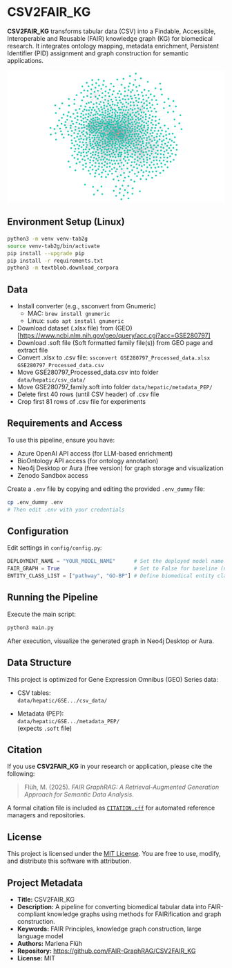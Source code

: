 # CSV2FAIR_KG

**CSV2FAIR_KG** transforms tabular data (CSV) into a Findable, Accessible, Interoperable and Reusable (FAIR) knowledge graph (KG) for biomedical research. It integrates ontology mapping, metadata enrichment, Persistent Identifier (PID) assignment and graph construction for semantic applications.

<img src="bloom-visualisation.png" alt="Knowledge Graph" width="700"/>

## Environment Setup (Linux)

```bash
python3 -m venv venv-tab2g
source venv-tab2g/bin/activate
pip install --upgrade pip
pip install -r requirements.txt
python3 -m textblob.download_corpora
```

## Data
- Install converter (e.g., ssconvert from Gnumeric)
  - MAC: `brew install gnumeric`
  - Linux: `sudo apt install gnumeric`
- Download dataset (.xlsx file) from (GEO)[https://www.ncbi.nlm.nih.gov/geo/query/acc.cgi?acc=GSE280797]
- Download .soft file (Soft formatted family file(s)) from GEO page and extract file
- Convert .xlsx to .csv file: `ssconvert GSE280797_Processed_data.xlsx GSE280797_Processed_data.csv`
- Move GSE280797_Processed_data.csv into folder `data/hepatic/csv_data/`
- Move GSE280797_family.soft into folder `data/hepatic/metadata_PEP/`
- Delete first 40 rows (until CSV header) of .csv file
- Crop first 81 rows of .csv file for experiments

## Requirements and Access
To use this pipeline, ensure you have:

- Azure OpenAI API access (for LLM-based enrichment)
- BioOntology API access (for ontology annotation)
- Neo4j Desktop or Aura (free version) for graph storage and visualization
- Zenodo Sandbox access

Create a `.env` file by copying and editing the provided `.env_dummy` file:

```bash
cp .env_dummy .env
# Then edit .env with your credentials
```

## Configuration

Edit settings in `config/config.py`:

```python
DEPLOYMENT_NAME = "YOUR_MODEL_NAME"      # Set the deployed model name
FAIR_GRAPH = True                        # Set to False for baseline (non-fair) GraphRAG
ENTITY_CLASS_LIST = ["pathway", "GO-BP"] # Define biomedical entity classes, set to "pathway" and "GO-BP" to reproduce experiments
```

## Running the Pipeline
Execute the main script:

```bash
python3 main.py
```

After execution, visualize the generated graph in Neo4j Desktop or Aura.

## Data Structure
This project is optimized for Gene Expression Omnibus (GEO) Series data:

- CSV tables:  
  `data/hepatic/GSE.../csv_data/`

- Metadata (PEP):  
  `data/hepatic/GSE.../metadata_PEP/`  
  (expects `.soft` file)


## Citation

If you use **CSV2FAIR_KG** in your research or application, please cite the following:

> Flüh, M. (2025). *FAIR GraphRAG: A Retrieval-Augmented Generation Approach for Semantic Data Analysis*.

A formal citation file is included as [`CITATION.cff`](CITATION.cff) for automated reference managers and repositories.

## License

This project is licensed under the [MIT License](LICENSE). You are free to use, modify, and distribute this software with attribution.

## Project Metadata

- **Title:** CSV2FAIR_KG  
- **Description:** A pipeline for converting biomedical tabular data into FAIR-compliant knowledge graphs using methods for FAIRification and graph construction.  
- **Keywords:** FAIR Principles, knowledge graph construction, large language model  
- **Authors:**  Marlena Flüh
- **Repository:** https://github.com/FAIR-GraphRAG/CSV2FAIR_KG
- **License:** MIT
